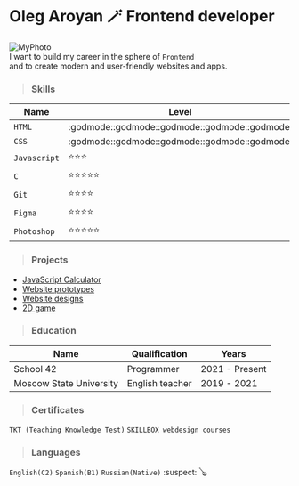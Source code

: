 # Oleg Aroyan :magic_wand: Frontend developer
![MyPhoto](https://i.ibb.co/5Fm1tFL/oleg.jpg) \
I want to build my career in the sphere of `Frontend` \
and to create modern and user-friendly websites and apps.

> ### Skills
|Name|Level|
|---|---|
|`HTML` | :godmode::godmode::godmode::godmode::godmode:|
|`CSS`  | :godmode::godmode::godmode::godmode::godmode:|
|`Javascript`| :star::star::star:|
|`C` | :star::star::star::star::star:|
|`Git` | :star::star::star::star:|
|`Figma` | :star::star::star::star:|
|`Photoshop` | :star::star::star::star::star:|

> ### Projects
- [JavaScript Calculator](https://github.com/olegpreed/JavaScript-Calculator)
- [Website prototypes](https://www.frontendmentor.io/profile/olegpreed)
- [Website designs](https://disk.yandex.com/d/04zN-5Pv347QkQ)
- [2D game](https://github.com/olegpreed/so_long)

> ### Education
|Name|Qualification|Years|
|---|---|---|
|School 42|Programmer|2021 - Present|
|Moscow State University|English teacher|2019 - 2021|
> ### Certificates
`TKT (Teaching Knowledge Test)`
`SKILLBOX webdesign courses`
> ### Languages
`English(C2)`
`Spanish(B1)`
`Russian(Native)`
:suspect:
:banjo:
